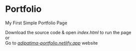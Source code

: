 # Portfolio
My First Simple Portfolio Page

Download the source code & open *index.html* to run the page<br/>
or<br/>
Go to *[adipatima-portfolio.netlify.app](https://adipatima-portfolio.netlify.app/)* website
